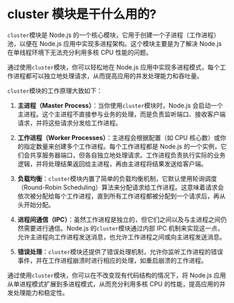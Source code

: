 # cluster 模块是干什么用的?

`cluster`模块是 Node.js 的一个核心模块，它用于创建一个子进程（工作进程）池，以便在 Node.js 应用中实现多进程架构。这个模块主要是为了解决 Node.js 在单线程环境下无法充分利用多核 CPU 性能的问题。

通过使用`cluster`模块，你可以轻松地在 Node.js 应用中实现多进程模式，每个工作进程都可以独立地处理请求，从而提高应用的并发处理能力和吞吐量。

`cluster`模块的工作原理大致如下：

1. **主进程（Master Process）**：当你使用`cluster`模块时，Node.js 会启动一个主进程。这个主进程不直接参与业务的处理，而是负责监听端口、接收客户端请求，并将这些请求分发给工作进程。

2. **工作进程（Worker Processes）**：主进程会根据配置（如 CPU 核心数）或你的指定数量来创建多个工作进程。每个工作进程都是 Node.js 的一个实例，它们会共享服务器端口，但各自独立地处理请求。工作进程负责执行实际的业务逻辑，并将处理结果返回给主进程，再由主进程将结果发送给客户端。

3. **负载均衡**：`cluster`模块内置了简单的负载均衡机制，它默认使用轮询调度（Round-Robin Scheduling）算法来分配请求给工作进程。这意味着请求会依次被分配给每个工作进程，直到所有工作进程都被分配到一个请求后，再从头开始分配。

4. **进程间通信（IPC）**：虽然工作进程是独立的，但它们之间以及与主进程之间仍然需要进行通信。Node.js 的`cluster`模块通过内部 IPC 机制来实现这一点，允许主进程向工作进程发送消息，也允许工作进程之间或向主进程发送消息。

5. **错误处理**：`cluster`模块还提供了错误处理机制，允许你监听工作进程的错误事件，并在工作进程崩溃时进行相应的处理，如重启崩溃的工作进程。

通过使用`cluster`模块，你可以在不改变现有代码结构的情况下，将 Node.js 应用从单进程模式扩展到多进程模式，从而充分利用多核 CPU 的性能，提高应用的并发处理能力和稳定性。
